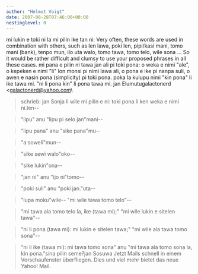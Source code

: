 ```yaml
---
author: "Helmut Voigt"
date: 2007-08-28T07:46:00+00:00
nestinglevel: 0
---
```

mi lukin e toki ni la mi pilin ike tan ni: Very often, these words are used in combination with others, such as len lawa, poki len, pipi/kasi mani, tomo mani (bank), tenpo mun, ilo uta walo, tomo tawa, tomo telo, wile sona ... So it would be rather difficult and clumsy to use your proposed phrases in all these cases. mi pana e pilin ni tawa jan ali pi toki pona: o weka e nimi "ale", o kepeken e nimi "li" lon monsi pi nimi lawa ali, o pona e ike pi nanpa suli, o awen e nasin pona (simplicity) pi toki pona. poka la kulupu nimi "kin pona" li ike tawa mi. "ni li pona kin" li pona tawa mi. jan Elumutugalactonerd <[galactonerd@yahoo.com](mailto://galactonerd@yahoo.com)\
> schrieb: jan Sonja li wile mi pilin e ni: toki pona li ken weka e nimi ni.len--

>"lipu" anu "lipu pi selo jan"mani--

>"lipu pana" anu "sike pana"mu--

>"a soweli"mun--

>"sike sewi walo"oko--

>"sike lukin"ona--

>"jan ni" anu "ijo ni"tomo--

>"poki suli" anu "poki jan."uta--

>"lupa moku"wile--
"mi wile tawa tomo telo"--

>"mi tawa ala tomo telo la, ike (tawa mi);" "mi wile lukin e sitelen tawa"--

>"ni li pona (tawa mi): mi lukin e sitelen tawa;" "mi wile ala tawa tomo sona"--

>"ni li ike (tawa mi): mi tawa tomo sona" anu "mi tawa ala tomo sona la, kin pona."sina pilin seme?jan Sosuwa Jetzt Mails schnell in einem Vorschaufenster überfliegen. Dies und viel mehr bietet das neue Yahoo! Mail.